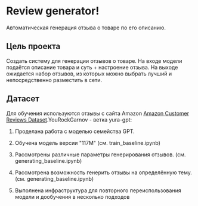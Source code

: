 # Review generator!
Автоматическая генерация отзыва о товаре по его описанию.

## Цель проекта
Создать систему для генерации отзывов о товаре. На входе модели подаётся описание товара и суть + настроение отзыва. На выходе ожидается набор отзывов, из которых можно выбрать лучший и непосредственно разместить в сети.

## Датасет
Для обучения используются отзывы с сайта Amazon [Amazon Customer Reviews Dataset](https://s3.amazonaws.com/amazon-reviews-pds/readme.html).YouRockGarnov - ветка yura-gpt:

1) Проделана работа с моделью семейства GPT.

2) Обучена модель версии "117М" (см. train_baseline.ipynb)

3) Рассмотрены различные параметры генерирования отзывов. (см. generating_baseline.ipynb)

4) Рассмотрена возможность генерить отзывы на определённую тему. (см. generating_baseline.ipynb)

5) Выполнена инфраструктура для повторного переиспользования модели и дообучения в несколько подходов
